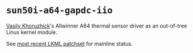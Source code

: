 # `sun50i-a64-gapdc-iio`

[Vasily Khoruzhick][anarsoul]'s Allwinner A64 thermal sensor driver as
an out-of-tree Linux kernel module.

See [most recent LKML patchset](https://lkml.org/lkml/2019/12/17/1511) for
mainline status.

[anarsoul]: https://github.com/anarsoul
